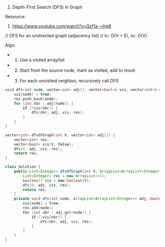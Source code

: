 2. Depth-First Search (DFS) in Graph

Resource:
1. https://www.youtube.com/watch?v=Qzf1a--rhp8

// DFS for an undirected graph (adjacency list)
// tc: O(V + E), sc: O(V)

Algo:
- 1. Use a visited array/list
- 2. Start from the source node, mark as visited, add to result
- 3. For each unvisited neighbor, recursively call DFS

```cpp
void dfs(int node, vector<int> adj[], vector<bool>& vis, vector<int>& res) {
    vis[node] = true;
    res.push_back(node);
    for (int nbr : adj[node]) {
        if (!vis[nbr]) {
            dfs(nbr, adj, vis, res);
        }
    }
}

vector<int> dfsOfGraph(int V, vector<int> adj[]) {
    vector<int> res;
    vector<bool> vis(V, false);
    dfs(0, adj, vis, res);
    return res;
}
```

```java
class Solution {
    public List<Integer> dfsOfGraph(int V, ArrayList<ArrayList<Integer>> adj) {
        List<Integer> res = new ArrayList<>();
        boolean[] vis = new boolean[V];
        dfs(0, adj, vis, res);
        return res;
    }
    private void dfs(int node, ArrayList<ArrayList<Integer>> adj, boolean[] vis, List<Integer> res) {
        vis[node] = true;
        res.add(node);
        for (int nbr : adj.get(node)) {
            if (!vis[nbr]) {
                dfs(nbr, adj, vis, res);
            }
        }
    }
}
```
